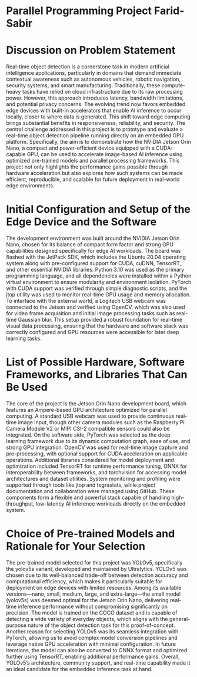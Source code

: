 # Parallel Programming Project Farid-Sabir
# Discussion on Problem Statement
Real-time object detection is a cornerstone task in modern artificial intelligence applications, particularly in domains that demand immediate contextual awareness such as autonomous vehicles, robotic navigation, security systems, and smart manufacturing. Traditionally, these compute-heavy tasks have relied on cloud infrastructure due to its raw processing power. However, this approach introduces latency, bandwidth limitations, and potential privacy concerns. The evolving trend now favors embedded edge devices with built-in accelerators that enable AI inference to occur locally, closer to where data is generated. This shift toward edge computing brings substantial benefits in responsiveness, reliability, and security. The central challenge addressed in this project is to prototype and evaluate a real-time object detection pipeline running directly on an embedded GPU platform. Specifically, the aim is to demonstrate how the NVIDIA Jetson Orin Nano, a compact and power-efficient device equipped with a CUDA-capable GPU, can be used to accelerate image-based AI inference using optimized pre-trained models and parallel processing frameworks. This project not only highlights the performance gains possible through hardware acceleration but also explores how such systems can be made efficient, reproducible, and scalable for future deployment in real-world edge environments.
# Initial Configuration and Setup of the Edge Device and the Software
The development environment was built around the NVIDIA Jetson Orin Nano, chosen for its balance of compact form factor and strong GPU capabilities designed specifically for edge AI workloads. The board was flashed with the JetPack SDK, which includes the Ubuntu 20.04 operating system along with pre-configured support for CUDA, cuDNN, TensorRT, and other essential NVIDIA libraries. Python 3.10 was used as the primary programming language, and all dependencies were installed within a Python virtual environment to ensure modularity and environment isolation. PyTorch with CUDA support was verified through simple diagnostic scripts, and the jtop utility was used to monitor real-time GPU usage and memory allocation. To interface with the external world, a Logitech USB webcam was connected to the Jetson and verified using OpenCV, which was also used for video frame acquisition and initial image processing tasks such as real-time Gaussian blur. This setup provided a robust foundation for real-time visual data processing, ensuring that the hardware and software stack was correctly configured and GPU resources were accessible for later deep learning tasks.
# List of Possible Hardware, Software Frameworks, and Libraries That Can Be Used
The core of the project is the Jetson Orin Nano development board, which features an Ampere-based GPU architecture optimized for parallel computing. A standard USB webcam was used to provide continuous real-time image input, though other camera modules such as the Raspberry Pi Camera Module V2 or MIPI CSI-2 compatible sensors could also be integrated. On the software side, PyTorch was selected as the deep learning framework due to its dynamic computation graph, ease of use, and strong GPU integration. OpenCV was used for real-time image capture and pre-processing, with optional support for CUDA acceleration on applicable operations. Additional libraries considered for model deployment and optimization included TensorRT for runtime performance tuning, ONNX for interoperability between frameworks, and torchvision for accessing model architectures and dataset utilities. System monitoring and profiling were supported through tools like jtop and tegrastats, while project documentation and collaboration were managed using GitHub. These components form a flexible and powerful stack capable of handling high-throughput, low-latency AI inference workloads directly on the embedded system.
# Choice of Pre-trained Models and Rationale for Your Selection
The pre-trained model selected for this project was YOLOv5, specifically the yolov5s variant, developed and maintained by Ultralytics. YOLOv5 was chosen due to its well-balanced trade-off between detection accuracy and computational efficiency, which makes it particularly suitable for deployment on edge devices with limited resources. Among its available versions—nano, small, medium, large, and extra-large—the small model (yolov5s) was deemed optimal for the Jetson Orin Nano, delivering real-time inference performance without compromising significantly on precision. The model is trained on the COCO dataset and is capable of detecting a wide variety of everyday objects, which aligns with the general-purpose nature of the object detection task for this proof-of-concept. Another reason for selecting YOLOv5 was its seamless integration with PyTorch, allowing us to avoid complex model conversion pipelines and leverage native GPU acceleration with minimal configuration. In future iterations, the model can also be converted to ONNX format and optimized further using TensorRT, enabling additional performance gains. Overall, YOLOv5’s architecture, community support, and real-time capability made it an ideal candidate for the embedded inference task at hand.
